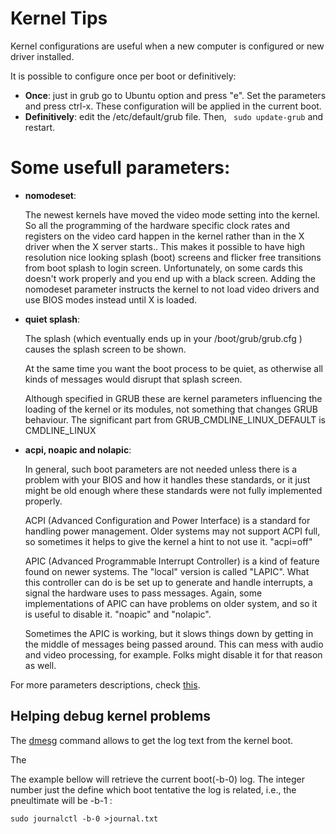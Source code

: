 # Kernel Tips

Kernel configurations are useful when a new computer is configured or new driver installed.

It is possible to configure once per boot or definitively:

* **Once**: just in grub go to Ubuntu option and press "e". Set the parameters and press ctrl-x. These configuration will be applied in the current boot.
* **Definitively**: edit the /etc/default/grub file. Then, ``` sudo update-grub``` and restart.

# Some usefull parameters:

* **nomodeset**:

  The newest kernels have moved the video mode setting into the kernel. So all the programming of the hardware specific clock rates and registers on the video card happen in the kernel rather than in the X driver when the X server starts.. This makes it possible to have high resolution nice looking splash (boot) screens and flicker free transitions from boot splash to login screen. Unfortunately, on some cards this doesn't work properly and you end up with a black screen. Adding the nomodeset parameter instructs the kernel to not load video drivers and use BIOS modes instead until X is loaded.

* **quiet splash**:

  The splash (which eventually ends up in your /boot/grub/grub.cfg ) causes the splash screen to be shown.

  At the same time you want the boot process to be quiet, as otherwise all kinds of messages would disrupt that splash screen.

  Although specified in GRUB these are kernel parameters influencing the loading of the kernel or its modules, not something that changes GRUB behaviour. The significant part from GRUB_CMDLINE_LINUX_DEFAULT is CMDLINE_LINUX

* **acpi, noapic and nolapic**:

    In general, such boot parameters are not needed unless there is a problem with your BIOS and how it handles these standards, or it just might be old enough where these standards were not fully implemented properly.

    ACPI (Advanced Configuration and Power Interface) is a standard for handling power management. Older systems may not support ACPI full, so sometimes it helps to give the kernel a hint to not use it. "acpi=off"

    APIC (Advanced Programmable Interrupt Controller) is a kind of feature found on newer systems. The "local" version is called "LAPIC". What this controller can do is be set up to generate and handle interrupts, a signal the hardware uses to pass messages. Again, some implementations of APIC can have problems on older system, and so it is useful to disable it. "noapic" and "nolapic".

    Sometimes the APIC is working, but it slows things down by getting in the middle of messages being passed around. This can mess with audio and video processing, for example. Folks might disable it for that reason as well.

For more parameters descriptions, check [this](https://www.kernel.org/doc/html/v4.14/admin-guide/kernel-parameters.html).

## Helping debug kernel problems
The [dmesg](https://man7.org/linux/man-pages/man1/dmesg.1.html) command allows to get the log text from the kernel boot.

The

The example bellow will retrieve the current boot(-b-0) log. The integer number just the define which boot tentative the log is related, i.e., the pneultimate will be -b-1 :

```sudo journalctl -b-0 >journal.txt ```
